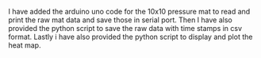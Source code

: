 I have added the arduino uno code for the 10x10 pressure mat to read and print the raw mat data and save those in serial port.
Then I have also provided the python script to save the raw data with time stamps in csv format.
Lastly i have also provided the python script to display and plot the heat map.

